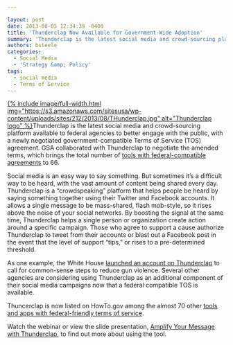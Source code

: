 ```yaml
---

layout: post
date: 2013-08-05 12:34:39 -0400
title: 'Thunderclap Now Available for Government-Wide Adoption'
summary: 'Thunderclap is the latest social media and crowd-sourcing platform available to federal agencies to better engage with the public, with a newly negotiated government-compatible Terms of Service (TOS) agreement. GSA collaborated with Thunderclap to negotiate the amended terms, which brings the total number of tools with federal-compatible agreements to 66. Social'
authors: bsteele
categories:
  - Social Media
  - 'Strategy &amp; Policy'
tags:
  - social media
  - Terms of Service
---
```


<p dir="ltr">
  <a href="https://s3.amazonaws.com/sitesusa/wp-content/uploads/sites/212/2013/08/THunderclap.jpg">
{% include image/full-width.html img="https://s3.amazonaws.com/sitesusa/wp-content/uploads/sites/212/2013/08/THunderclap.jpg" alt="Thunderclap logo" %}</a>Thunderclap is the latest social media and crowd-sourcing platform available to federal agencies to better engage with the public, with a newly negotiated government-compatible Terms of Service (TOS) agreement. GSA collaborated with Thunderclap to negotiate the amended terms, which brings the total number of <a href="https://www.WHATEVER/resources/negotiated-terms-of-service-agreements/" target="_blank">tools with federal-compatible agreements</a> to 66.
</p>

<p dir="ltr">
  Social media is an easy way to say something. But sometimes it’s a difficult way to be heard, with the vast amount of content being shared every day. Thunderclap is a “crowdspeaking” platform that helps people be heard by saying something together using their Twitter and Facebook accounts. It allows a single message to be mass-shared, flash mob-style, so it rises above the noise of your social networks. By boosting the signal at the same time, Thunderclap helps a single person or organization create action around a specific campaign. Those who agree to support a  cause authorize Thunderclap to tweet from their accounts or blast out a Facebook post in the event that the level of support “tips,” or rises to a pre-determined threshold.
</p>

<p dir="ltr">
  As one example, the White House <a href="https://www.thunderclap.it/projects/1839-nowisthetime-to-act" target="_blank">launched an account on Thunderclap</a> to call for common-sense steps to reduce gun violence. Several other agencies are considering using Thunderclap as an additional component of their social media campaigns now that a federal compatible TOS is available.
</p>

<p dir="ltr">
  Thuncerclap is now listed on HowTo.gov among the almost 70 other <a href="https://www.WHATEVER/resources/negotiated-terms-of-service-agreements/" target="_blank">tools and apps with federal-friendly terms of service</a>.
</p>

<p dir="ltr">
  Watch the webinar or view the slide presentation, <a href="https://s3.amazonaws.com/sitesusa/wp-content/uploads/sites/212/2013/08/amplify-your-message-with-thunderclap-slides.pdf">Amplify Your Message with Thunderclap</a>, to find out more about using the tool.
</p>
